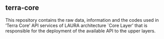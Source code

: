 ## terra-core
This repository contains the raw data, information and the codes used in ‘Terra Core’ API services of LAURA architecture `Core Layer’ that is responsible for the deployment of the available API to the upper layers.

